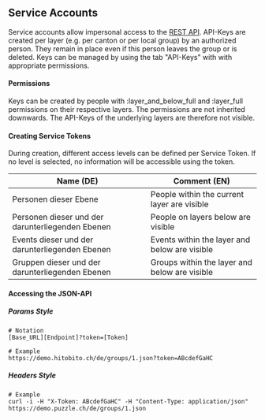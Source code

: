 ## Service Accounts

Service accounts allow impersonal access to the [REST API](../05_rest_api.md). API-Keys are created per layer (e.g. per canton or per local group) by an authorized person. They remain in place even if this person leaves the group or is deleted. Keys can be managed by using the tab "API-Keys" with with appropriate permissions. 

#### Permissions
Keys can be created by people with :layer_and_below_full and :layer_full permissions on their respective layers.
The permissions are not inherited downwards. The API-Keys of the underlying layers are therefore not visible.

#### Creating Service Tokens
During creation, different access levels can be defined per Service Token. If no level is selected, no information will be accessible using the token.

| Name (DE)  | Comment (EN) |
| --- | --- |
| Personen dieser Ebene | People within the current layer are visible |
| Personen dieser und der darunterliegenden Ebenen | People on layers below are visible |
| Events dieser und der darunterliegenden Ebenen | Events within the layer and below are visible |
| Gruppen dieser und der darunterliegenden Ebenen | Groups within the layer and below are visible |


#### Accessing the JSON-API
##### Params Style
~~~~ 
# Notation
[Base_URL][Endpoint]?token=[Token]

# Example
https://demo.hitobito.ch/de/groups/1.json?token=ABcdefGaHC
~~~~ 

##### Headers Style
~~~~ 
# Example
curl -i -H "X-Token: ABcdefGaHC" -H "Content-Type: application/json" https://demo.puzzle.ch/de/groups/1.json
~~~~